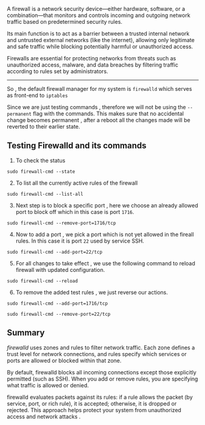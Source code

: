 A firewall is a network security device—either hardware, software, or a combination—that monitors and controls incoming and outgoing network traffic based on predetermined security rules. 

Its main function is to act as a barrier between a trusted internal network and untrusted external networks (like the internet), allowing only legitimate and safe traffic while blocking potentially harmful or unauthorized access. 

Firewalls are essential for protecting networks from threats such as unauthorized access, malware, and data breaches by filtering traffic according to rules set by administrators.

---

So , the default firewall manager for my system is `firewalld` which serves as front-end to `iptables`

Since we are just testing commands , therefore we will not be using the `--permanent` flag with the commands.
This makes sure that no accidental change becomes permanent , after a reboot all the changes made will be reverted to their earlier state.

## Testing Firewalld and its commands

1. To check the status 

```
sudo firewall-cmd --state
```

2. To list all the currently active rules of the firewall

```
sudo firewall-cmd --list-all
```

3. Next step is to block a specific port , here we choose an already allowed port to block off which in this case is port `1716`.

```
sudo firewall-cmd --remove-port=1716/tcp
```

4. Now to add a port , we pick a port which is not yet allowed in the fireall rules. In this case it is port `22` used by service SSH.

```
sudo firewall-cmd --add-port=22/tcp
```

5. For all changes to take effect , we use the following command to reload firewall with updated configuration.

```
sudo firewall-cmd --reload
```

6. To remove the added test rules , we just reverse our actions.

```
sudo firewall-cmd --add-port=1716/tcp
```

```
sudo firewall-cmd --remove-port=22/tcp
```

## Summary



_firewalld_ uses zones and rules to filter network traffic. Each zone defines a trust level for network connections, and rules specify which services or ports are allowed or blocked within that zone.

By default, firewalld blocks all incoming connections except those explicitly permitted (such as SSH). When you add or remove rules, you are specifying what traffic is allowed or denied.

firewalld evaluates packets against its rules: if a rule allows the packet (by service, port, or rich rule), it is accepted; otherwise, it is dropped or rejected. This approach helps protect your system from unauthorized access and network attacks
.
